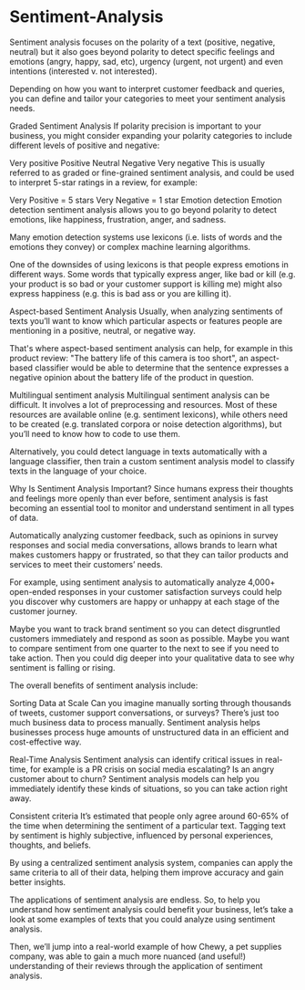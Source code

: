 # Sentiment-Analysis

Sentiment analysis focuses on the polarity of a text (positive, negative, neutral) but it also goes beyond polarity to detect specific feelings and emotions (angry, happy, sad, etc), urgency (urgent, not urgent) and even intentions (interested v. not interested).

Depending on how you want to interpret customer feedback and queries, you can define and tailor your categories to meet your sentiment analysis needs.

Graded Sentiment Analysis
If polarity precision is important to your business, you might consider expanding your polarity categories to include different levels of positive and negative:

Very positive
Positive
Neutral
Negative
Very negative
This is usually referred to as graded or fine-grained sentiment analysis, and could be used to interpret 5-star ratings in a review, for example:

Very Positive = 5 stars
Very Negative = 1 star
Emotion detection
Emotion detection sentiment analysis allows you to go beyond polarity to detect emotions, like happiness, frustration, anger, and sadness.

Many emotion detection systems use lexicons (i.e. lists of words and the emotions they convey) or complex machine learning algorithms.

One of the downsides of using lexicons is that people express emotions in different ways. Some words that typically express anger, like bad or kill (e.g. your product is so bad or your customer support is killing me) might also express happiness (e.g. this is bad ass or you are killing it).

Aspect-based Sentiment Analysis
Usually, when analyzing sentiments of texts you’ll want to know which particular aspects or features people are mentioning in a positive, neutral, or negative way.

That's where aspect-based sentiment analysis can help, for example in this product review: "The battery life of this camera is too short", an aspect-based classifier would be able to determine that the sentence expresses a negative opinion about the battery life of the product in question.

Multilingual sentiment analysis
Multilingual sentiment analysis can be difficult. It involves a lot of preprocessing and resources. Most of these resources are available online (e.g. sentiment lexicons), while others need to be created (e.g. translated corpora or noise detection algorithms), but you’ll need to know how to code to use them.

Alternatively, you could detect language in texts automatically with a language classifier, then train a custom sentiment analysis model to classify texts in the language of your choice.

Why Is Sentiment Analysis Important?
Since humans express their thoughts and feelings more openly than ever before, sentiment analysis is fast becoming an essential tool to monitor and understand sentiment in all types of data.

Automatically analyzing customer feedback, such as opinions in survey responses and social media conversations, allows brands to learn what makes customers happy or frustrated, so that they can tailor products and services to meet their customers’ needs.

For example, using sentiment analysis to automatically analyze 4,000+ open-ended responses in your customer satisfaction surveys could help you discover why customers are happy or unhappy at each stage of the customer journey.

Maybe you want to track brand sentiment so you can detect disgruntled customers immediately and respond as soon as possible. Maybe you want to compare sentiment from one quarter to the next to see if you need to take action. Then you could dig deeper into your qualitative data to see why sentiment is falling or rising.

The overall benefits of sentiment analysis include:

Sorting Data at Scale
Can you imagine manually sorting through thousands of tweets, customer support conversations, or surveys? There’s just too much business data to process manually. Sentiment analysis helps businesses process huge amounts of unstructured data in an efficient and cost-effective way.

Real-Time Analysis
Sentiment analysis can identify critical issues in real-time, for example is a PR crisis on social media escalating? Is an angry customer about to churn? Sentiment analysis models can help you immediately identify these kinds of situations, so you can take action right away.

Consistent criteria
It’s estimated that people only agree around 60-65% of the time when determining the sentiment of a particular text. Tagging text by sentiment is highly subjective, influenced by personal experiences, thoughts, and beliefs.

By using a centralized sentiment analysis system, companies can apply the same criteria to all of their data, helping them improve accuracy and gain better insights.

The applications of sentiment analysis are endless. So, to help you understand how sentiment analysis could benefit your business, let’s take a look at some examples of texts that you could analyze using sentiment analysis.

Then, we’ll jump into a real-world example of how Chewy, a pet supplies company, was able to gain a much more nuanced (and useful!) understanding of their reviews through the application of sentiment analysis.
